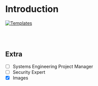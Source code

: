 <br>

# Introduction

[![Templates](https://img.shields.io/badge/project-entities-green)](https://github.com/orgs/prml-0004/projects/2/views/5)

<br>
<br>

## Extra

- [ ] Systems Engineering Project Manager
- [ ] Security Expert
- [x] Images

<br>
<br>

<br>
<br>

<br>
<br>

<br>
<br>
